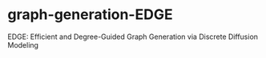 # graph-generation-EDGE
EDGE: Efficient and Degree-Guided Graph Generation via Discrete Diffusion Modeling
